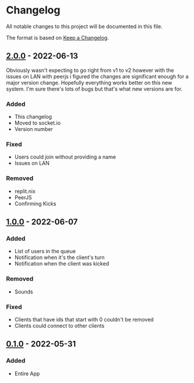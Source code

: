 # Changelog
All notable changes to this project will be documented in this file.

The format is based on [Keep a Changelog](https://keepachangelog.com/en/1.0.0/).

## [2.0.0](https://github.com/TheeeEVan/QueueSystem/releases/tag/v2.0.0) - 2022-06-13
Obviously wasn't expecting 	to go right from v1 to v2 however with the issues on LAN with peerjs i figured the changes are significant enough for a major version change. Hopefully everything works better on this new system. I'm sure there's lots of bugs but that's what new versions are for.

### Added
- This changelog
- Moved to socket.io
- Version number

### Fixed
- Users could join without providing a name
- Issues on LAN

### Removed 
- replit.nix
- PeerJS
- Confirming Kicks

## [1.0.0](https://github.com/TheeeEVan/QueueSystem/releases/tag/v1.0.0) - 2022-06-07
### Added
- List of users in the queue
- Notification when it's the client's turn
- Notification when the client was kicked

### Removed
- Sounds

### Fixed
- Clients that have ids that start with 0 couldn't be removed
- Clients could connect to other clients


## [0.1.0](https://github.com/TheeeEVan/QueueSystem/releases/tag/v0.1.0) - 2022-05-31
### Added
- Entire App